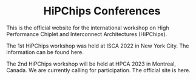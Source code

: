 # <center> HiPChips Conferences </center>

This is the official website for the international workshop on High Performance Chiplet and Interconnect Architectures (HiPChips).

The 1st HiPChips workshop was held at ISCA 2022 in New York City. The information can be found here.

The 2nd HiPChips workshop will be held at HPCA 2023 in Montreal, Canada. We are currently calling for participation. The official site is here.



